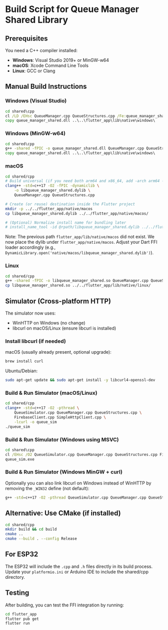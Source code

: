 # Build Script for Queue Manager Shared Library

## Prerequisites
You need a C++ compiler installed:
- **Windows**: Visual Studio 2019+ or MinGW-w64
- **macOS**: Xcode Command Line Tools
- **Linux**: GCC or Clang

## Manual Build Instructions

### Windows (Visual Studio)
```cmd
cd shared\cpp
cl /LD /EHsc QueueManager.cpp QueueStructures.cpp /Fe:queue_manager_shared.dll
copy queue_manager_shared.dll ..\..\flutter_app\lib\native\windows\
```

### Windows (MinGW-w64)
```cmd
cd shared\cpp
g++ -shared -fPIC -o queue_manager_shared.dll QueueManager.cpp QueueStructures.cpp
copy queue_manager_shared.dll ..\..\flutter_app\lib\native\windows\
```

### macOS
```bash
cd shared/cpp
# Build universal (if you need both arm64 and x86_64, add -arch arm64 -arch x86_64)
clang++ -std=c++17 -O2 -fPIC -dynamiclib \
	-o libqueue_manager_shared.dylib \
	QueueManager.cpp QueueStructures.cpp

# Create (or reuse) destination inside the Flutter project
mkdir -p ../../flutter_app/native/macos
cp libqueue_manager_shared.dylib ../../flutter_app/native/macos/

# (Optional) Normalize install name for bundling later
# install_name_tool -id @rpath/libqueue_manager_shared.dylib ../../flutter_app/native/macos/libqueue_manager_shared.dylib
```

Note: The previous path `flutter_app/lib/native/macos` did not exist. We now place the dylib under `flutter_app/native/macos`. Adjust your Dart FFI loader accordingly (e.g., `DynamicLibrary.open('native/macos/libqueue_manager_shared.dylib')`).

### Linux
```bash
cd shared/cpp
g++ -shared -fPIC -o libqueue_manager_shared.so QueueManager.cpp QueueStructures.cpp
cp libqueue_manager_shared.so ../../flutter_app/lib/native/linux/
```

## Simulator (Cross-platform HTTP)

The simulator now uses:
 - WinHTTP on Windows (no change)
 - libcurl on macOS/Linux (ensure libcurl is installed)

### Install libcurl (if needed)
macOS (usually already present, optional upgrade):
```bash
brew install curl
```
Ubuntu/Debian:
```bash
sudo apt-get update && sudo apt-get install -y libcurl4-openssl-dev
```

### Build & Run Simulator (macOS/Linux)
```bash
cd shared/cpp
clang++ -std=c++17 -O2 -pthread \
	QueueSimulator.cpp QueueManager.cpp QueueStructures.cpp \
	FirebaseClient.cpp SimpleHttpClient.cpp \
	-lcurl -o queue_sim
./queue_sim
```

### Build & Run Simulator (Windows using MSVC)
```cmd
cd shared\cpp
cl /EHsc /O2 QueueSimulator.cpp QueueManager.cpp QueueStructures.cpp FirebaseClient.cpp SimpleHttpClient.cpp winhttp.lib /Fe:queue_sim.exe
queue_sim.exe
```

### Build & Run Simulator (Windows MinGW + curl)
Optionally you can also link libcurl on Windows instead of WinHTTP by removing the `_WIN32` define (not default):
```bash
g++ -std=c++17 -O2 -pthread QueueSimulator.cpp QueueManager.cpp QueueStructures.cpp FirebaseClient.cpp SimpleHttpClient.cpp -lcurl -o queue_sim.exe
```

## Alternative: Use CMake (if installed)
```bash
cd shared/cpp
mkdir build && cd build
cmake ..
cmake --build . --config Release
```

## For ESP32
The ESP32 will include the `.cpp` and `.h` files directly in its build process.
Update your `platformio.ini` or Arduino IDE to include the shared/cpp directory.

## Testing
After building, you can test the FFI integration by running:
```bash
cd flutter_app
flutter pub get
flutter run
```
